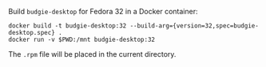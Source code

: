 Build `budgie-desktop` for Fedora 32 in a Docker container:
```
docker build -t budgie-desktop:32 --build-arg={version=32,spec=budgie-desktop.spec} .
docker run -v $PWD:/mnt budgie-desktop:32
```
The `.rpm` file will be placed in the current directory.
